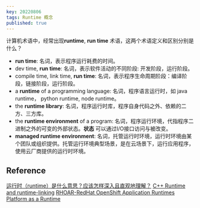 ```yaml
---
key: 20220806
tags: Runtime 概念
published: true
---
```


计算机术语中，经常出现**runtime**, **run time** 术语，这两个术语定义和区别分别是什么？<!--more-->

- **run time**: 名词，表示程序运行耗费的时间。
- dev time, **run time**: 名词，表示软件活动的不同阶段: 开发阶段，运行阶段。
- compile time, link time, **run time**: 名词，表示程序生命周期阶段：编译阶段，链接阶段，运行阶段。
- a **runtime** of a programming language: 名词，程序语言运行时，如 java runtime， python runtime, node runtime。
- the **runtime library**: 名词，程序运行时库，程序自身代码之外、依赖的二方、三方库。
- the **runtime environment** of a program: 名词，程序运行环境，代指程序二进制之外的可变的外部状态。**状态** 可以通过I/O接口访问与被改变。
- **managed runtime environment**: 名词，托管运行时环境，运行时环境由某个团队或组织提供。托管运行环境典型场景，是在云场景下，运行应用程序，使用云厂商提供的运行时环境。


## Reference

[运行时（runtime）是什么意思？应该怎样深入且直观地理解？](https://www.zhihu.com/question/20607178)
[C++ Runtime and runtime-linking](https://softwareengineering.stackexchange.com/questions/294346/c-runtime-and-runtime-linking)
[RHOAR-RedHat OpenShift Application Runtimes](https://developers.redhat.com/products/rhoar/overview)
[Platform as a Runtime](https://www.aviransplace.com/post/platform-as-a-runtime-paar-beyond-platform-engineering)